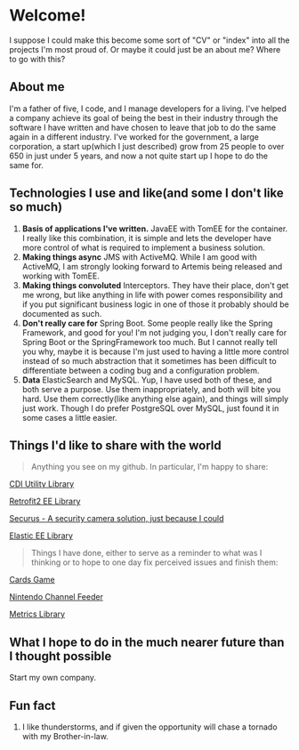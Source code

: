 # Welcome!
I suppose I could make this become some sort of "CV" or "index" into all the projects I'm most proud of.  Or maybe it could just be an about me?  Where to go with this?

## About me
I'm a father of five, I code, and I manage developers for a living.  I've helped a company achieve its goal of being the best in their industry through the software I have written and have chosen to leave that job to do the same again in a different industry.  I've worked for the government, a large corporation, a start up(which I just described) grow from 25 people to over 650 in just under 5 years, and now a not quite start up I hope to do the same for.

## Technologies I use and like(and some I don't like so much)
1. **Basis of applications I've written.**  JavaEE with TomEE for the container.  I really like this combination, it is simple and lets the developer have more control of what is required to implement a business solution. 
2. **Making things async** JMS with ActiveMQ.  While I am good with ActiveMQ, I am strongly looking forward to Artemis being released and working with TomEE.
3. **Making things convoluted** Interceptors.  They have their place, don't get me wrong, but like anything in life with power comes responsibility and if you put significant business logic in one of those it probably should be documented as such.  
4. **Don't really care for** Spring Boot.  Some people really like the Spring Framework, and good for you!  I'm not judging you, I don't really care for Spring Boot or the SpringFramework too much.  But I cannot really tell you why, maybe it is because I'm just used to having a little more control instead of so much abstraction that it sometimes has been difficult to differentiate between a coding bug and a configuration problem.
5. **Data** ElasticSearch and MySQL. Yup, I have used both of these, and both serve a purpose.  Use them inappropriately, and both will bite you hard.  Use them correctly(like anything else again), and things will simply just work.  Though I do prefer PostgreSQL over MySQL, just found it in some cases a little easier.

## Things I'd like to share with the world
> Anything you see on my github. In particular, I'm happy to share:

[CDI Utility Library](https://djr4488.github.io/cdi)

[Retrofit2 EE Library](https://www.github.com/djr4488/retrofit2javaee)

[Securus - A security camera solution, just because I could](https://github.com/djr4488/camera-notifier)

[Elastic EE Library](https://github.com/djr4488/elasticee)

> Things I have done, either to serve as a reminder to what was I thinking or to hope to one day fix perceived issues and finish them:

[Cards Game](https://github.com/djr4488/cards)

[Nintendo Channel Feeder](https://github.com/djr4488/NintendoChannelFeeder)

[Metrics Library](https://github.com/djr4488/metrics)

## What I hope to do in the much nearer future than I thought possible
Start my own company.

## Fun fact
1. I like thunderstorms, and if given the opportunity will chase a tornado with my Brother-in-law.  
